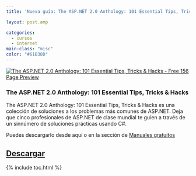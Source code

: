 ```yaml
---
title: 'Nueva guía: The ASP.NET 2.0 Anthology: 101 Essential Tips, Tricks & Hacks'

layout: post.amp

categories:
  - cursos
  - internet
main-class: "misc"
color: "#61B38D"
---
```

[![The ASP.NET 2.0 Anthology: 101 Essential Tips, Tricks & Hacks - Free 156 Page Preview][1]][2]

### The ASP.NET 2.0 Anthology: 101 Essential Tips, Tricks & Hacks

The ASP.NET 2.0 Anthology: 101 Essential Tips, Tricks & Hacks es una colección de soluciones a los problemas más comunes de ASP.NET. Deja que cinco profesionales de ASP.NET de clase mundial te guíen a través de un sinnúmero de soluciones prácticas usando C#.

Puedes descargarlo desde aquí o en la sección de [Manuales gratuítos][3]

## [Descargar][4]



 [1]: http://img.tradepub.com/free/w_sitb03/assets/img/w_sitb03c.gif "The ASP.NET 2.0 Anthology: 101 Essential Tips, Tricks & Hacks - Free 156 Page Preview"
 [2]: http://elbauldelprogramador.tradepub.com/c/pubRD.mpl?sr=oc&_t=oc:&pc;=w_sitb03
 [3]: http://bashyc.blogspot.com/p/guias-gratuitas.html
 [4]: http://elbauldelprogramador.tradepub.com/c/pubRD.mpl?sr=oc&_t=oc:&pc;=w_sitb03/prgm.cgi

{% include toc.html %}
